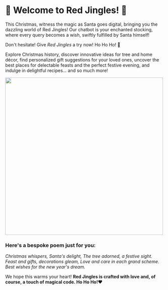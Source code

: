 # 🎄 Welcome to Red Jingles! 🎅

This Christmas, witness the magic as Santa goes digital, bringing you the dazzling world of Red Jingles! Our chatbot is your enchanted stocking, where every query becomes a wish, swiftly fulfilled by Santa himself!

Don't hesitate! Give *Red Jingles* a try now! Ho Ho Ho! 🎁

Explore Christmas history, discover innovative ideas for tree and home décor, find personalized gift suggestions for your loved ones, uncover the best places for delectable feasts and the perfect festive evening, and indulge in delightful recipes... and so much more!

<img src="https://storage.googleapis.com/jbhv12-personal-public/logo_light1.png" width="500" height="500" alt="">

### Here's a bespoke poem just for you:
_Christmas whispers, Santa's delight,_
_The tree adorned, a festive sight._
_Feast and gifts, decorations gleam,_
_Love and care in each grand scheme._
_Best wishes for the new year's dream._

We hope this warms your heart! 
**Red Jingles is crafted with love and, of course, a touch of magical code. Ho Ho Ho!**❤